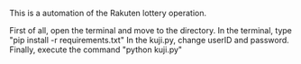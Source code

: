 This is a automation of the Rakuten lottery operation.

First of all, open the terminal and move to the directory.
In the terminal, type "pip install -r requirements.txt"
In the kuji.py, change userID and password.
Finally, execute the command "python kuji.py"
